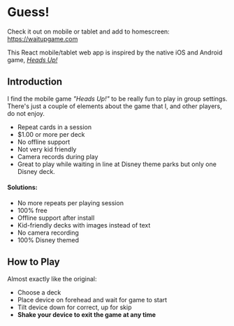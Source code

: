 # Guess!

Check it out on mobile or tablet and add to homescreen: https://waitupgame.com

This React mobile/tablet web app is inspired by the native iOS and Android game, [_Heads Up!_][1]

## Introduction

I find the mobile game _"Heads Up!"_ to be really fun to play in group settings. There's just a couple of elements about the game that I, and other players, do not enjoy.

- Repeat cards in a session
- \$1.00 or more per deck
- No offline support
- Not very kid friendly
- Camera records during play
- Great to play while waiting in line at Disney theme parks but only one Disney deck.

#### Solutions:

- No more repeats per playing session
- 100% free
- Offline support after install
- Kid-friendly decks with images instead of text
- No camera recording
- 100% Disney themed

## How to Play

Almost exactly like the original:

- Choose a deck
- Place device on forehead and wait for game to start
- Tilt device down for correct, up for skip
- **Shake your device to exit the game at any time**

[1]: https://www.warnerbros.com/games-and-apps/heads/
